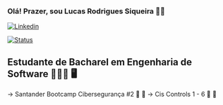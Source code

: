 
### Olá! Prazer, sou Lucas Rodrigues Siqueira 👋🏻

[![Linkedin](https://img.shields.io/badge/LinkedIn-0077B5?style=for-the-badge&logo=linkedin&logoColor=white)](https://www.linkedin.com/in/lucasrodriguessiqueira/)

[![Status](https://github-readme-stats.vercel.app/api/top-langs/?username=lucassiqueirar&theme=blue-green)]()

## Estudante de Bacharel em Engenharia de Software 👨🏻‍🎓 🖥️

 -> Santander Bootcamp Cibersegurança #2 👾 🔐 
 -> Cis Controls 1 - 6 👾 🔐 
